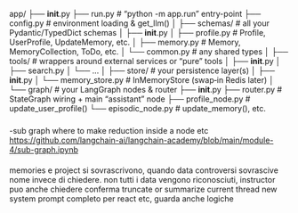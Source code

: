 app/
├── **init**.py
├── run.py # “python -m app.run” entry-point
├── config.py # environment loading & get_llm()
│
├── schemas/ # all your Pydantic/TypedDict schemas
│ ├── **init**.py
│ ├── profile.py # Profile, UserProfile, UpdateMemory, etc.
│ ├── memory.py # Memory, MemoryCollection, ToDo, etc.
│ └── common.py # any shared types
│
├── tools/ # wrappers around external services or “pure” tools
│ ├── **init**.py
│ ├── search.py
│ └── …
│
├── store/ # your persistence layer(s)
│ ├── **init**.py
│ └── memory_store.py # InMemoryStore (swap‐in Redis later)
│
└── graph/ # your LangGraph nodes & router
├── **init**.py
├── router.py # StateGraph wiring + main “assistant” node
├── profile_node.py # update_user_profile()
└── episodic_node.py # update_memory(), etc.

###

-sub graph where to make reduction inside a node etc
https://github.com/langchain-ai/langchain-academy/blob/main/module-4/sub-graph.ipynb

####

memories e project si sovrascrivono, quando data controversi sovrascive nome invece di chiedere.
non tutti i data vengono riconosciuti, instructor puo anche chiedere conferma
truncate or summarize current thread
new system prompt completo per react etc, guarda anche logiche
